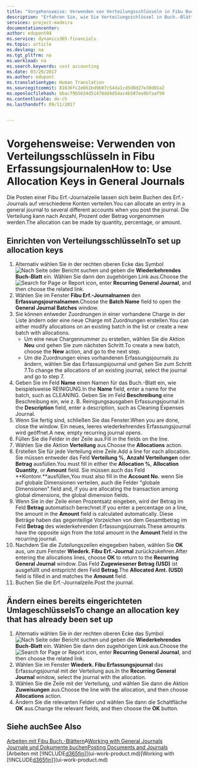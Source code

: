 ```yaml
---
title: "Vorgehensweise: Verwenden von Verteilungsschlüsseln in Fibu Buch.-Blättern | Microsoft Docs"
description: "Erfahren Sie, wie Sie Verteilungsschlüssel in Buch.-Blättern verwenden können."
services: project-madeira
documentationcenter: 
author: edupont04
ms.service: dynamics365-financials
ms.topic: article
ms.devlang: na
ms.tgt_pltfrm: na
ms.workload: na
ms.search.keywords: cost accounting
ms.date: 03/29/2017
ms.author: edupont
ms.translationtype: Human Translation
ms.sourcegitcommit: 81636fc2e661bd9b07c54da1cd5d0d27e30d01a2
ms.openlocfilehash: bbacf9b5634d51478dd4d54ac4b587ea9bfaaf99
ms.contentlocale: de-ch
ms.lasthandoff: 09/11/2017


---
```

# <a name="how-to-use-allocation-keys-in-general-journals"></a><span data-ttu-id="ff5ac-103">Vorgehensweise: Verwenden von Verteilungsschlüsseln in Fibu Erfassungsjournalen</span><span class="sxs-lookup"><span data-stu-id="ff5ac-103">How to: Use Allocation Keys in General Journals</span></span>
<span data-ttu-id="ff5ac-104">Die Posten einer Fibu Erf.-Journalzeile lassen sich beim Buchen des Erf.-Journals auf verschiedene Konten verteilen.</span><span class="sxs-lookup"><span data-stu-id="ff5ac-104">You can allocate an entry in a general journal to several different accounts when you post the journal.</span></span> <span data-ttu-id="ff5ac-105">Die Verteilung kann nach Anzahl, Prozent oder Betrag vorgenommen werden.</span><span class="sxs-lookup"><span data-stu-id="ff5ac-105">The allocation can be made by quantity, percentage, or amount.</span></span>

## <a name="to-set-up-allocation-keys"></a><span data-ttu-id="ff5ac-106">Einrichten von Verteilungsschlüsseln</span><span class="sxs-lookup"><span data-stu-id="ff5ac-106">To set up allocation keys</span></span>
1. <span data-ttu-id="ff5ac-107">Alternativ wählen Sie in der rechten oberen Ecke das Symbol ![Nach Seite oder Bericht suchen](media/ui-search/search_small.png "Nach Seite oder Bericht suchen") und geben die **Wiederkehrendes Buch-Blatt** ein. Wählen Sie dann den zugehörigen Link aus.</span><span class="sxs-lookup"><span data-stu-id="ff5ac-107">Choose the ![Search for Page or Report](media/ui-search/search_small.png "Search for Page or Report icon") icon, enter **Recurring General Journal**, and then choose the related link.</span></span>
2. <span data-ttu-id="ff5ac-108">Wählen Sie im Fenster **Fibu Erf.-Journalnamen** den **Erfassungsjournalnamen**.</span><span class="sxs-lookup"><span data-stu-id="ff5ac-108">Choose the **Batch Name** field to open the **General Journal Batches** window.</span></span>
3. <span data-ttu-id="ff5ac-109">Sie können entweder Zuordnungen in einer vorhandene Charge in der Liste ändern oder eine neue Charge mit Zuordnungen erstellen.</span><span class="sxs-lookup"><span data-stu-id="ff5ac-109">You can either modify allocations on an existing batch in the list or create a new batch with allocations.</span></span>
   * <span data-ttu-id="ff5ac-110">Um eine neue Chargennummer zu erstellen, wählen Sie die Aktion **Neu** und gehen Sie zum nächsten Schritt.</span><span class="sxs-lookup"><span data-stu-id="ff5ac-110">To create a new batch, choose the **New** action, and go to the next step.</span></span>
   * <span data-ttu-id="ff5ac-111">Um die Zuordnungen eines vorhandenen Erfassungsjournals zu ändern, wählen Sie das Erfassungsjournal und gehen Sie zum Schritt 7.</span><span class="sxs-lookup"><span data-stu-id="ff5ac-111">To change the allocations of an existing journal, select the journal and go to step 7.</span></span>    
4. <span data-ttu-id="ff5ac-112">Geben Sie im Feld **Name** einen Namen für das Buch.-Blatt ein, wie beispielsweise REINIGUNG.</span><span class="sxs-lookup"><span data-stu-id="ff5ac-112">In the **Name** field, enter a name for the batch, such as CLEANING.</span></span> <span data-ttu-id="ff5ac-113">Geben Sie im Feld **Beschreibung** eine Beschreibung ein, wie z. B. Reinigungsausgaben Erfassungsjournal.</span><span class="sxs-lookup"><span data-stu-id="ff5ac-113">In the **Description** field, enter a description, such as Cleaning Expenses Journal.</span></span>
5. <span data-ttu-id="ff5ac-114">Wenn Sie fertig sind, schließen Sie das Fenster.</span><span class="sxs-lookup"><span data-stu-id="ff5ac-114">When you are done, close the window.</span></span> <span data-ttu-id="ff5ac-115">Ein neues, leeres wiederkehrendes Erfassungsjournal wird geöffnet.</span><span class="sxs-lookup"><span data-stu-id="ff5ac-115">A new, empty recurring journal opens.</span></span>
6. <span data-ttu-id="ff5ac-116">Füllen Sie die Felder in der Zeile aus.</span><span class="sxs-lookup"><span data-stu-id="ff5ac-116">Fill in the fields on the line.</span></span>
7. <span data-ttu-id="ff5ac-117">Wählen Sie die Aktion **Verteilung** aus.</span><span class="sxs-lookup"><span data-stu-id="ff5ac-117">Choose the **Allocations** action.</span></span>
8. <span data-ttu-id="ff5ac-118">Erstellen Sie für jede Verteilung eine Zeile.</span><span class="sxs-lookup"><span data-stu-id="ff5ac-118">Add a line for each allocation.</span></span> <span data-ttu-id="ff5ac-119">Sie müssen entweder das Feld **Verteilung %**, **Anzahl Verteilungen** oder **Betrag** ausfüllen.</span><span class="sxs-lookup"><span data-stu-id="ff5ac-119">You must fill in either the **Allocation %**, **Allocation Quantity**, or **Amount** field.</span></span> <span data-ttu-id="ff5ac-120">Sie müssen auch das Feld **Kontonr.**ausfüllen,</span><span class="sxs-lookup"><span data-stu-id="ff5ac-120">You must also fill in the **Account No.**</span></span> <span data-ttu-id="ff5ac-121">wenn Sie auf globale Dimensionen verteilen, auch die Felder "globale Dimensionen".</span><span class="sxs-lookup"><span data-stu-id="ff5ac-121">field and, if you are allocating the transaction among global dimensions, the global dimension fields.</span></span>
9. <span data-ttu-id="ff5ac-122">Wenn Sie in der Zeile einen Prozentsatz eingeben, wird der Betrag im Feld **Betrag** automatisch berechnet.</span><span class="sxs-lookup"><span data-stu-id="ff5ac-122">If you enter a percentage on a line, the amount in the **Amount** field is calculated automatically.</span></span> <span data-ttu-id="ff5ac-123">Diese Beträge haben das gegenteilige Vorzeichen von dem Gesamtbetrag im Feld **Betrag** des wiederkehrenden Erfassungsjournals.</span><span class="sxs-lookup"><span data-stu-id="ff5ac-123">These amounts have the opposite sign from the total amount in the **Amount** field in the recurring journal.</span></span>
10. <span data-ttu-id="ff5ac-124">Nachdem Sie die Zuteilungszeilen eingegeben haben, wählen Sie **OK** aus, um zum Fenster **Wiederk. Fibu Erf.-Journal** zurückzukehren.</span><span class="sxs-lookup"><span data-stu-id="ff5ac-124">After entering the allocations lines, choose **OK** to return to the **Recurring General Journal** window.</span></span> <span data-ttu-id="ff5ac-125">Das Feld **Zugewiesener Betrag (USD)** ist ausgefüllt und entspricht dem Feld **Betrag**.</span><span class="sxs-lookup"><span data-stu-id="ff5ac-125">The **Allocated Amt. (USD)** field is filled in and matches the **Amount** field.</span></span>
11. <span data-ttu-id="ff5ac-126">Buchen Sie die Erf.-Journalzeile.</span><span class="sxs-lookup"><span data-stu-id="ff5ac-126">Post the journal.</span></span>

## <a name="to-change-an-allocation-key-that-has-already-been-set-up"></a><span data-ttu-id="ff5ac-127">Ändern eines bereits eingerichteten Umlageschlüssels</span><span class="sxs-lookup"><span data-stu-id="ff5ac-127">To change an allocation key that has already been set up</span></span>
1. <span data-ttu-id="ff5ac-128">Alternativ wählen Sie in der rechten oberen Ecke das Symbol ![Nach Seite oder Bericht suchen](media/ui-search/search_small.png "Nach Seite oder Bericht suchen") und geben die **Wiederkehrendes Buch-Blatt** ein. Wählen Sie dann den zugehörigen Link aus.</span><span class="sxs-lookup"><span data-stu-id="ff5ac-128">Choose the ![Search for Page or Report](media/ui-search/search_small.png "Search for Page or Report icon") icon, enter **Recurring General Journal**, and then choose the related link.</span></span>
2. <span data-ttu-id="ff5ac-129">Wählen Sie im Fenster **Wiederk. Fibu Erfassungsjournal** das Erfassungsjournal mit der Verteilung aus.</span><span class="sxs-lookup"><span data-stu-id="ff5ac-129">In the **Recurring General Journal** window, select the journal with the allocation.</span></span>
3. <span data-ttu-id="ff5ac-130">Wählen Sie die Zeile mit der Verteilung, und wählen Sie dann die Aktion **Zuweisungen** aus.</span><span class="sxs-lookup"><span data-stu-id="ff5ac-130">Choose the line with the allocation, and then choose **Allocations** action.</span></span>
4. <span data-ttu-id="ff5ac-131">Ändern Sie die relevanten Felder und wählen Sie dann die Schaltfläche **OK** aus.</span><span class="sxs-lookup"><span data-stu-id="ff5ac-131">Change the relevant fields, and then choose the **OK** button.</span></span>

## <a name="see-also"></a><span data-ttu-id="ff5ac-132">Siehe auch</span><span class="sxs-lookup"><span data-stu-id="ff5ac-132">See Also</span></span>
<span data-ttu-id="ff5ac-133">[Arbeiten mit Fibu Buch.-Blättern](ui-work-general-journals.md)A</span><span class="sxs-lookup"><span data-stu-id="ff5ac-133">[Working with General Journals](ui-work-general-journals.md)</span></span>  
[<span data-ttu-id="ff5ac-134">Journale und Dokumente buchen</span><span class="sxs-lookup"><span data-stu-id="ff5ac-134">Posting Documents and Journals</span></span>](ui-post-documents-journals.md)  
<span data-ttu-id="ff5ac-135">[Arbeiten mit [!INCLUDE[d365fin](includes/d365fin_md.md)]](ui-work-product.md)</span><span class="sxs-lookup"><span data-stu-id="ff5ac-135">[Working with [!INCLUDE[d365fin](includes/d365fin_md.md)]](ui-work-product.md)</span></span>

